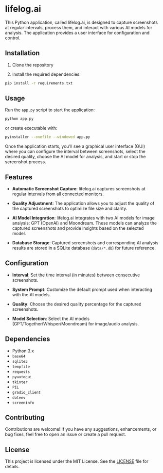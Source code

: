 # lifelog.ai

This Python application, called lifelog.ai, is designed to capture screenshots at regular intervals, process them, and interact with various AI models for analysis. The application provides a user interface for configuration and control.

## Installation

1. Clone the repository

2. Install the required dependencies:

```bash
pip install -r requirements.txt
```

## Usage

Run the `app.py` script to start the application:

```bash
python app.py
```

or create executable with:

```bash
pyinstaller --onefile --windowed app.py
```

Once the application starts, you'll see a graphical user interface (GUI) where you can configure the interval between screenshots, select the desired quality, choose the AI model for analysis, and start or stop the screenshot process.

## Features

- **Automatic Screenshot Capture**: lifelog.ai captures screenshots at regular intervals from all connected monitors.

- **Quality Adjustment**: The application allows you to adjust the quality of the captured screenshots to optimize file size and clarity.

- **AI Model Integration**: lifelog.ai integrates with two AI models for image analysis: GPT (OpenAI) and Moondream. These models can analyze the captured screenshots and provide insights based on the selected model.

- **Database Storage**: Captured screenshots and corresponding AI analysis results are stored in a SQLite database (`data/*.db`) for future reference.

## Configuration

- **Interval**: Set the time interval (in minutes) between consecutive screenshots.

- **System Prompt**: Customize the default prompt used when interacting with the AI models.

- **Quality**: Choose the desired quality percentage for the captured screenshots.

- **Model Selection**: Select the AI models (GPT/Together/Whisper/Moondream) for image/audio analysis.

## Dependencies

- Python 3.x
- `base64`
- `sqlite3`
- `tempfile`
- `requests`
- `pyautogui`
- `tkinter`
- `PIL`
- `gradio_client`
- `dotenv`
- `screeninfo`

## Contributing

Contributions are welcome! If you have any suggestions, enhancements, or bug fixes, feel free to open an issue or create a pull request.

## License

This project is licensed under the MIT License. See the [LICENSE](LICENSE) file for details.